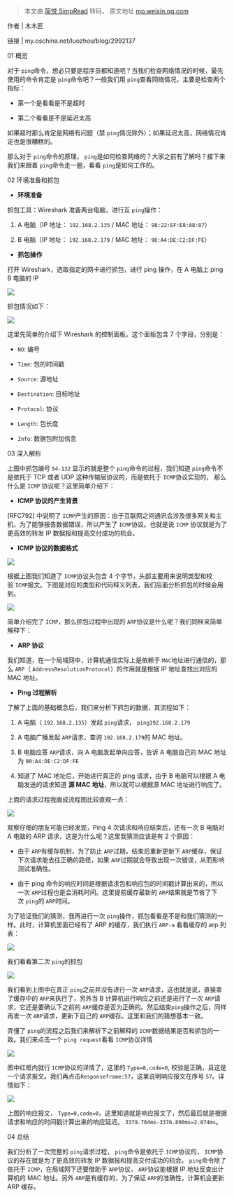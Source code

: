 > 本文由 [简悦 SimpRead](http://ksria.com/simpread/) 转码， 原文地址 [mp.weixin.qq.com](https://mp.weixin.qq.com/s?__biz=Mzg2MjEwMjI1Mg==&mid=2247488502&idx=2&sn=c95854085ac0e5e510619ae46891c3d5&chksm=ce0da475f97a2d6383be98a36e7ad6b6f64c6473c5b3f7a4d3f5bcc4e4a132ba3bdad8b20181&scene=21#wechat_redirect)

作者 | 木木匠  

链接 | my.oschina.net/luozhou/blog/2992137

01 概览

对于 `ping`命令，想必只要是程序员都知道吧？当我们检查网络情况的时候，最先使用的命令肯定是 `ping`命令吧？一般我们用 `ping`查看网络情况，主要是检查两个指标：  

*   第一个是看看是不是超时
    
*   第二个看看是不是延迟太高
    

如果超时那么肯定是网络有问题（禁 `ping`情况除外）；如果延迟太高，网络情况肯定也是很糟糕的。

那么对于 `ping`命令的原理， `ping`是如何检查网络的？大家之前有了解吗？接下来我们来跟着 `ping`命令走一圈，看看 `ping`是如何工作的。

02 环境准备和抓包

*   **环境准备**
    

抓包工具：Wireshark 准备两台电脑，进行互 `ping`操作：

1.  A 电脑（IP 地址： `192.168.2.135` / MAC 地址： `98:22:EF:E8:A8:87`）
    
2.  B 电脑（IP 地址： `192.168.2.179` / MAC 地址： `90:A4:DE:C2:DF:FE`）
    

*   **抓包操作**
    

打开 Wireshark，选取指定的网卡进行抓包，进行 ping 操作，在 A 电脑上 ping B 电脑的 IP

![](https://mmbiz.qpic.cn/mmbiz_png/xq9PqibkVAzotvBrfibDhH71pwC5kvSgLq4C3aA1dFaeMhWANdQUo7a1h3mOrwkHI3u4qqIarhWowvCTmwMqln2A/640?wx_fmt=png)

抓包情况如下：

![](https://mmbiz.qpic.cn/mmbiz_png/xq9PqibkVAzotvBrfibDhH71pwC5kvSgLqEc2frETE7hNMsVicAleG6hN9X6LibNeiaFjr6aDj1VcDLyjb9CrQvBMWA/640?wx_fmt=png)

这里先简单的介绍下 Wireshark 的控制面板，这个面板包含 7 个字段，分别是：

*   `NO`: 编号
    
*   `Time`: 包的时间戳
    
*   `Source`: 源地址
    
*   `Destination`: 目标地址
    
*   `Protocol`: 协议
    
*   `Length`: 包长度
    
*   `Info`: 数据包附加信息
    

03 深入解析

上图中抓包编号 `54-132` 显示的就是整个 `ping`命令的过程，我们知道 `ping`命令不是依托于 TCP 或者 UDP 这种传输层协议的，而是依托于 `ICMP`协议实现的， 那么什么是 `ICMP` 协议呢？这里简单介绍下：

*   **ICMP 协议的产生背景**
    

[RFC792] 中说明了 `ICMP`产生的原因：由于互联网之间通讯会涉及很多网关和主机，为了能够报告数据错误，所以产生了 `ICMP`协议。也就是说 `ICMP` 协议就是为了更高效的转发 IP 数据报和提高交付成功的机会。

*   **ICMP 协议的数据格式**
    

![](https://mmbiz.qpic.cn/mmbiz_png/xq9PqibkVAzotvBrfibDhH71pwC5kvSgLqtQLPPpiccxThb5xvVSqjELg9Usmvd6fR1CgjfPwSEGTushJBFicknTMQ/640?wx_fmt=png)

根据上图我们知道了 `ICMP`协议头包含 4 个字节，头部主要用来说明类型和校验 `ICMP`报文。下图是对应的类型和代码释义列表，我们后面分析抓包的时候会用到。

![](https://mmbiz.qpic.cn/mmbiz_png/xq9PqibkVAzotvBrfibDhH71pwC5kvSgLqkCyTQLov4Rl6ThkyTfjb1SiabYMcic8gqfdQgAgmubFar9ibeGv6oLo5w/640?wx_fmt=png)

简单介绍完了 `ICMP`，那么抓包过程中出现的 `ARP`协议是什么呢？我们同样来简单解释下：

*   **ARP 协议**
    

我们知道，在一个局域网中，计算机通信实际上是依赖于 `MAC`地址进行通信的，那么 `ARP`（ `AddressResolutionProtocol`）的作用就是根据 IP 地址查找出对应的 MAC 地址。

*   **Ping 过程解析**
    

了解了上面的基础概念后，我们来分析下抓包的数据，其流程如下：

1.  A 电脑（ `192.168.2.135`）发起 `ping`请求， `ping192.168.2.179`
    
2.  A 电脑广播发起 `ARP`请求，查询 `192.168.2.179`的 MAC 地址。
    
3.  B 电脑应答 `ARP`请求，向 A 电脑发起单向应答，告诉 A 电脑自己的 MAC 地址为 `90:A4:DE:C2:DF:FE`
    
4.  知道了 MAC 地址后，开始进行真正的 ping 请求，由于 B 电脑可以根据 A 电脑发送的请求知道 **源 MAC 地址**，所以就可以根据源 MAC 地址进行响应了。
    

上面的请求过程我画成流程图比较直观一点：

![](https://mmbiz.qpic.cn/mmbiz_png/xq9PqibkVAzotvBrfibDhH71pwC5kvSgLqlJiazUvTv3aVX3ETB6SImlPoULv8vhe37bI5y9CjSLC24gMlqO9eDXA/640?wx_fmt=png)

观察仔细的朋友可能已经发现，Ping 4 次请求和响应结束后，还有一次 B 电脑对 A 电脑的 ARP 请求，这是为什么呢？这里我猜测应该是有 2 个原因：

*   由于 `ARP`有缓存机制，为了防止 `ARP`过期，结束后重新更新下 `ARP`缓存，保证下次请求能去往正确的路径，如果 `ARP`过期就会导致出现一次错误，从而影响测试准确性。
    
*   由于 ping 命令的响应时间是根据请求包和响应包的时间戳计算出来的，所以一次 `ARP`过程也是会消耗时间。这里提前缓存最新的 `ARP`结果就是节省了下次 `ping`的 `ARP`时间。
    

为了验证我们的猜测，我再进行一次 `ping`操作，抓包看看是不是和我们猜测的一样。此时，计算机里面已经有了 ARP 的缓存，我们执行 `ARP-a` 看看缓存的 arp 列表：

![](https://mmbiz.qpic.cn/mmbiz_png/xq9PqibkVAzotvBrfibDhH71pwC5kvSgLqHuHvbUWsMMu3LGkAjaXibRwpgI47XlabUaL4FwzHstsr7uOlVxGCI3g/640?wx_fmt=png)

我们看看第二次 `ping`的抓包

![](https://mmbiz.qpic.cn/mmbiz_png/xq9PqibkVAzotvBrfibDhH71pwC5kvSgLq5Iic55tL2Qy5jplqFsfsmH9KMKx51R2CsetOSibib7shb2fXm0z0dCxCw/640?wx_fmt=png)

我们看到上图中在真正 `ping`之前并没有进行一次 `ARP`请求，这也就是说，直接拿了缓存中的 `ARP`来执行了，另外当 B 计算机进行响应之前还是进行了一次 `ARP`请求，它还是要确认下之前的 `ARP`缓存是否为正确的。然后结束`ping`操作之后，同样再发一次 `ARP`请求，更新下自己的 `ARP`缓存。这里和我们的猜想基本一致。

弄懂了 `ping`的流程之后我们来解析下之前解释的 `ICMP`数据结果是否和抓包的一致。我们来点击一个 `ping request`看看 `ICMP`协议详情

![](https://mmbiz.qpic.cn/mmbiz_png/xq9PqibkVAzotvBrfibDhH71pwC5kvSgLqQU7l4oQxptJCVde9UcIrq6Bl6jscuBT1XoLTsqibJ6Tlziady4OTKH0Q/640?wx_fmt=png)

图中红框内就行 `ICMP`协议的详情了，这里的 `Type=8,code=0`, 校验是正确，且这是一个请求报文。我们再点击`Responseframe:57`，这里说明响应报文在序号 `57`。详情如下：

![](https://mmbiz.qpic.cn/mmbiz_png/xq9PqibkVAzotvBrfibDhH71pwC5kvSgLqfJ37nNMyBFicD1h3b2b1ibeyzV6f3TdXFU2S5YJZicH2jJdLj8ReffQFg/640?wx_fmt=png)

上图的响应报文， `Type=0,code=0`，这里知道就是响应报文了，然后最后就是根据请求和响应的时间戳计算出来的响应延迟。 `3379.764ms-3376.890ms=2.874ms`。

04 总结

我们分析了一次完整的 `ping`请求过程， `ping`命令是依托于 `ICMP`协议的， `ICMP`协议的存在就是为了更高效的转发 IP 数据报和提高交付成功的机会。 `ping`命令除了依托于 `ICMP`，在局域网下还要借助于 `ARP`协议， `ARP`协议能根据 IP 地址反查出计算机的 MAC 地址。另外 `ARP`是有缓存的，为了保证 `ARP`的准确性，计算机会更新 ARP 缓存。